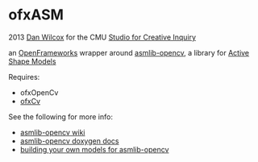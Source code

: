 ofxASM
======

2013 [Dan Wilcox](http://danomatika.com)
for the CMU [Studio for Creative Inquiry](http://studioforcreativeinquiry.org)

an [OpenFrameworks](http://openframeworks.cc)  wrapper around [asmlib-opencv](https://code.google.com/p/asmlib-opencv), a library for [Active Shape Models](https://en.wikipedia.org/wiki/Active_shape_model)

Requires:

* ofxOpenCv
* [ofxCv](https://github.com/kylemcdonald/ofxCv)

See the following for more info:

* [asmlib-opencv wiki](https://code.google.com/p/asmlib-opencv/w/list)
* [asmlib-opencv doxygen docs](http://chenxing.name/docs/asmlib/index.html)
* [building your own models for asmlib-opencv](https://code.google.com/p/asmlib-opencv/wiki/BuildModel)

